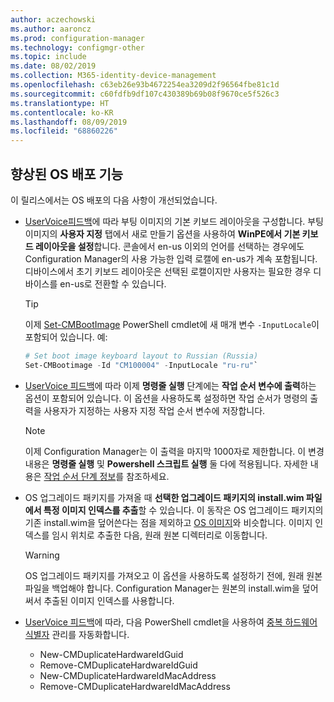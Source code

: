 ```yaml
---
author: aczechowski
ms.author: aaroncz
ms.prod: configuration-manager
ms.technology: configmgr-other
ms.topic: include
ms.date: 08/02/2019
ms.collection: M365-identity-device-management
ms.openlocfilehash: c63eb26e93b4672254ea3209d2f96564fbe81c1d
ms.sourcegitcommit: c60fdfb9df107c430389b69b08f9670ce5f526c3
ms.translationtype: HT
ms.contentlocale: ko-KR
ms.lasthandoff: 08/09/2019
ms.locfileid: "68860226"
---
```

## <a name="bkmk_osd"></a> 향상된 OS 배포 기능

이 릴리스에서는 OS 배포의 다음 사항이 개선되었습니다.

- [UserVoice피드백](https://configurationmanager.uservoice.com/forums/300492-ideas/suggestions/35370691-ability-to-specify-the-keyboard-layout-in-the-boot)에 따라 부팅 이미지의 기본 키보드 레이아웃을 구성합니다. 부팅 이미지의 **사용자 지정** 탭에서 새로 만들기 옵션을 사용하여 **WinPE에서 기본 키보드 레이아웃을 설정**합니다. 콘솔에서 en-us 이외의 언어를 선택하는 경우에도 Configuration Manager의 사용 가능한 입력 로캘에 en-us가 계속 포함됩니다. 디바이스에서 초기 키보드 레이아웃은 선택된 로캘이지만 사용자는 필요한 경우 디바이스를 en-us로 전환할 수 있습니다.<!-- 4910348 -->

    > [!Tip]
    > 이제 [Set-CMBootImage](https://docs.microsoft.com/powershell/module/configurationmanager/set-cmbootimage?view=sccm-ps) PowerShell cmdlet에 새 매개 변수 `-InputLocale`이 포함되어 있습니다. 예:
    >
    > ```PowerShell
    > # Set boot image keyboard layout to Russian (Russia)
    > Set-CMBootimage -Id "CM100004" -InputLocale "ru-ru"`
    > ```

- [UserVoice 피드백](https://configurationmanager.uservoice.com/forums/300492-ideas/suggestions/37927843-store-output-of-run-command-line-to-tsenv-with-ru)에 따라 이제 **명령줄 실행** 단계에는 **작업 순서 변수에 출력**하는 옵션이 포함되어 있습니다. 이 옵션을 사용하도록 설정하면 작업 순서가 명령의 출력을 사용자가 지정하는 사용자 지정 작업 순서 변수에 저장합니다.<!-- 4798352  -->

    > [!Note]  
    > 이제 Configuration Manager는 이 출력을 마지막 1000자로 제한합니다. 이 변경 내용은 **명령줄 실행** 및 **Powershell 스크립트 실행** 둘 다에 적용됩니다. 자세한 내용은 [작업 순서 단계 정보](/sccm/osd/understand/task-sequence-steps)를 참조하세요.

- OS 업그레이드 패키지를 가져올 때 **선택한 업그레이드 패키지의 install.wim 파일에서 특정 이미지 인덱스를 추출**할 수 있습니다. 이 동작은 OS 업그레이드 패키지의 기존 install.wim을 덮어쓴다는 점을 제외하고 [OS 이미지](/sccm/osd/get-started/manage-operating-system-images#BKMK_AddOSImages)와 비슷합니다. 이미지 인덱스를 임시 위치로 추출한 다음, 원래 원본 디렉터리로 이동합니다.<!-- 4931110 -->

    > [!Warning]  
    > OS 업그레이드 패키지를 가져오고 이 옵션을 사용하도록 설정하기 전에, 원래 원본 파일을 백업해야 합니다. Configuration Manager는 원본의 install.wim을 덮어써서 추출된 이미지 인덱스를 사용합니다.

- [UserVoice 피드백](https://configurationmanager.uservoice.com/forums/300492-ideas/suggestions/18509686-create-a-powershell-cmdlet-too-add-edit-remove-dup)에 따라, 다음 PowerShell cmdlet을 사용하여 [중복 하드웨어 식별자](/sccm/osd/deploy-use/use-pxe-to-deploy-windows-over-the-network#manage-duplicate-hardware-identifiers) 관리를 자동화합니다.<!-- 4852819 -->
    - New-CMDuplicateHardwareIdGuid
    - Remove-CMDuplicateHardwareIdGuid
    - New-CMDuplicateHardwareIdMacAddress
    - Remove-CMDuplicateHardwareIdMacAddress
